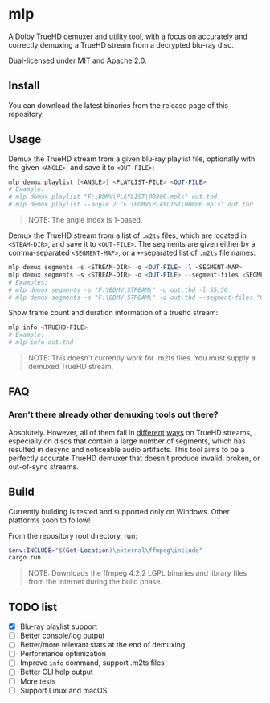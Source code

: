 # mlp

A Dolby TrueHD demuxer and utility tool, with a focus on accurately and correctly demuxing a TrueHD stream from a decrypted blu-ray disc.

Dual-licensed under MIT and Apache 2.0.

## Install
You can download the latest binaries from the release page of this repository.

## Usage
Demux the TrueHD stream from a given blu-ray playlist file, optionally with the given `<ANGLE>`, and save it to `<OUT-FILE>`:
```powershell
mlp demux playlist [<ANGLE>] <PLAYLIST-FILE> <OUT-FILE>
# Example:
# mlp demux playlist "F:\BDMV\PLAYLIST\00800.mpls" out.thd
# mlp demux playlist --angle 2 "F:\BDMV\PLAYLIST\00800.mpls" out.thd
```
> NOTE: The angle index is 1-based.

Demux the TrueHD stream from a list of `.m2ts` files, which are located in `<STEAM-DIR>`, and save it to `<OUT-FILE>`. The segments are given either by a comma-separated `<SEGMENT-MAP>`, or a `+`-separated list of `.m2ts` file names:
```powershell
mlp demux segments -s <STREAM-DIR> -o <OUT-FILE> -l <SEGMENT-MAP>
mlp demux segments -s <STREAM-DIR> -o <OUT-FILE> --segment-files <SEGMENT-FILES>
# Examples:
# mlp demux segments -s "F:\BDMV\STREAM\" -o out.thd -l 55,56
# mlp demux segments -s "F:\BDMV\STREAM\" -o out.thd --segment-files "00055.m2ts+00056.m2ts"
```

Show frame count and duration information of a truehd stream:
```powershell
mlp info <TRUEHD-FILE>
# Example:
# mlp info out.thd
```
> NOTE: This doesn't currently work for .m2ts files. You must supply a demuxed TrueHD stream.

## FAQ
### Aren't there already other demuxing tools out there?
Absolutely. However, all of them fail in [different](https://www.makemkv.com/forum/viewtopic.php?f=6&t=21513&p=84453#p84453) [ways](http://rationalqm.us/board/viewtopic.php?p=10841#p10841) on TrueHD streams, especially on discs that contain a large number of segments, which has resulted in desync and noticeable audio artifacts. This tool aims to be a perfectly accurate TrueHD demuxer that doesn't produce invalid, broken, or out-of-sync streams.

## Build
Currently building is tested and supported only on Windows. Other platforms soon to follow!

From the repository root directory, run:
```powershell
$env:INCLUDE="$(Get-Location)\external\ffmpeg\include"
cargo run
```

> NOTE: Downloads the ffmpeg 4.2.2 LGPL binaries and library files from the internet during the build phase.

## TODO list

- [X] Blu-ray playlist support
- [ ] Better console/log output
- [ ] Better/more relevant stats at the end of demuxing
- [ ] Performance optimization
- [ ] Improve `info` command, support .m2ts files
- [ ] Better CLI help output
- [ ] More tests
- [ ] Support Linux and macOS
